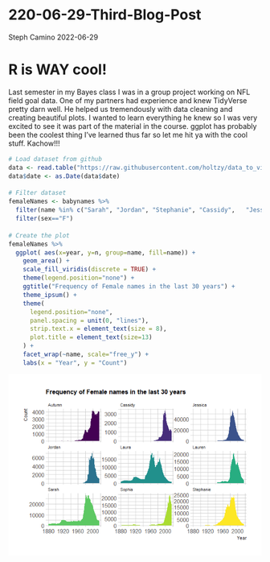 220-06-29-Third-Blog-Post
================
Steph Camino
2022-06-29

# R is WAY cool!

Last semester in my Bayes class I was in a group project working on NFL
field goal data. One of my partners had experience and knew TidyVerse
pretty darn well. He helped us tremendously with data cleaning and
creating beautiful plots. I wanted to learn everything he knew so I was
very excited to see it was part of the material in the course. ggplot
has probably been the coolest thing I’ve learned thus far so let me hit
ya with the cool stuff. Kachow!!!

``` r
# Load dataset from github
data <- read.table("https://raw.githubusercontent.com/holtzy/data_to_viz/master/Example_dataset/3_TwoNumOrdered.csv", header=T)
data$date <- as.Date(data$date)

# Filter dataset
femaleNames <- babynames %>% 
  filter(name %in% c("Sarah", "Jordan", "Stephanie", "Cassidy",   "Jessica", "Sophia", "Autumn", "Laura", "Lauren")) %>%
  filter(sex=="F")

# Create the plot
femaleNames %>%
  ggplot( aes(x=year, y=n, group=name, fill=name)) +
    geom_area() +
    scale_fill_viridis(discrete = TRUE) +
    theme(legend.position="none") +
    ggtitle("Frequency of Female names in the last 30 years") +
    theme_ipsum() +
    theme(
      legend.position="none",
      panel.spacing = unit(0, "lines"),
      strip.text.x = element_text(size = 8),
      plot.title = element_text(size=13)
    ) +
    facet_wrap(~name, scale="free_y") + 
    labs(x = "Year", y = "Count")
```

![](../images/unnamed-chunk-5-1.png)<!-- -->

